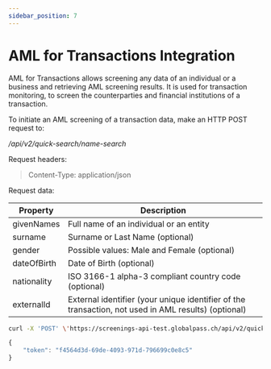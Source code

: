 ```yaml
---
sidebar_position: 7
---
```

# AML for Transactions Integration

AML for Transactions allows screening any data of an individual or a business and retrieving AML screening results. It is used for transaction monitoring, to screen the counterparties and financial institutions of a transaction.

To initiate an AML screening of a transaction data, make an HTTP POST request to:

_/api/v2/quick-search/name-search_

Request headers:

> Content-Type: application/json

Request data:

| Property | Description |
| -------- | ----------- |
| givenNames | Full name of an individual or an entity |
| surname | Surname or Last Name (optional) |
| gender | Possible values: Male and Female (optional) |
| dateOfBirth | Date of Birth (optional) |
| nationality | ISO 3166-1 alpha-3 compliant country code (optional) |
| externalId | External identifier (your unique identifier of the transaction, not used in AML results) (optional) |

```bash title="Example request"
curl -X 'POST' \'https://screenings-api-test.globalpass.ch/api/v2/quick-search/name-search' \-H 'accept:text/plain' \-H'Authorization: Bearer {your\_access\_token}'\-H 'Content-Type: application/json' \-d '{"givenNames": "Donald John","surname": "Trump","gender": "Male","nationality": "USA","dateOfBirth": "1946-06-14","externalId": "123456789"}'
```

```js title="Example response"
{
    "token": "f4564d3d-69de-4093-971d-796699c0e8c5"
}
```
